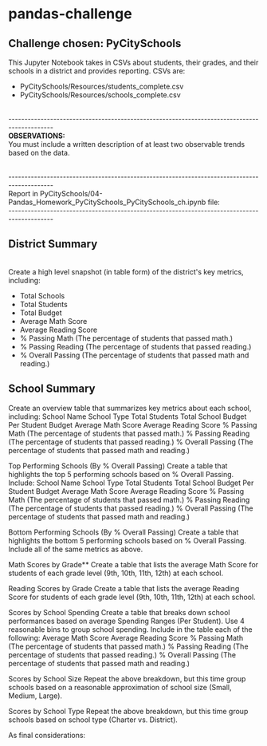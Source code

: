 # pandas-challenge
## Challenge chosen: PyCitySchools
This Jupyter Notebook takes in CSVs about students, their grades, and their schools in a district and provides reporting. CSVs are:
* PyCitySchools/Resources/students_complete.csv
* PyCitySchools/Resources/schools_complete.csv

<br>--------------------------------------------------------------------------------------------
<br>**OBSERVATIONS:**
<br>You must include a written description of at least two observable trends based on the data. 
 
<br>--------------------------------------------------------------------------------------------
<br>Report in PyCitySchools/04-Pandas_Homework_PyCitySchools_PyCitySchools_ch.ipynb file:
<br>--------------------------------------------------------------------------------------------

## District Summary
<br>Create a high level snapshot (in table form) of the district's key metrics, including:

* Total Schools
* Total Students
* Total Budget
* Average Math Score
* Average Reading Score
* % Passing Math (The percentage of students that passed math.)
* % Passing Reading (The percentage of students that passed reading.)
* % Overall Passing (The percentage of students that passed math and reading.)

## School Summary
Create an overview table that summarizes key metrics about each school, including:
    School Name
    School Type
    Total Students
    Total School Budget
    Per Student Budget
    Average Math Score
    Average Reading Score
    % Passing Math (The percentage of students that passed math.)
    % Passing Reading (The percentage of students that passed reading.)
    % Overall Passing (The percentage of students that passed math and reading.)

Top Performing Schools (By % Overall Passing)
Create a table that highlights the top 5 performing schools based on % Overall Passing. Include:
    School Name
    School Type
    Total Students
    Total School Budget
    Per Student Budget
    Average Math Score
    Average Reading Score
    % Passing Math (The percentage of students that passed math.)
    % Passing Reading (The percentage of students that passed reading.)
    % Overall Passing (The percentage of students that passed math and reading.)

Bottom Performing Schools (By % Overall Passing)
Create a table that highlights the bottom 5 performing schools based on % Overall Passing. Include all of the same metrics as above.

Math Scores by Grade**
Create a table that lists the average Math Score for students of each grade level (9th, 10th, 11th, 12th) at each school.

Reading Scores by Grade
Create a table that lists the average Reading Score for students of each grade level (9th, 10th, 11th, 12th) at each school.

Scores by School Spending
Create a table that breaks down school performances based on average Spending Ranges (Per Student). Use 4 reasonable bins to group school spending. Include in the table each of the following:
    Average Math Score
    Average Reading Score
    % Passing Math (The percentage of students that passed math.)
    % Passing Reading (The percentage of students that passed reading.)
    % Overall Passing (The percentage of students that passed math and reading.)

Scores by School Size
Repeat the above breakdown, but this time group schools based on a reasonable approximation of school size (Small, Medium, Large).

Scores by School Type
Repeat the above breakdown, but this time group schools based on school type (Charter vs. District).

As final considerations:
